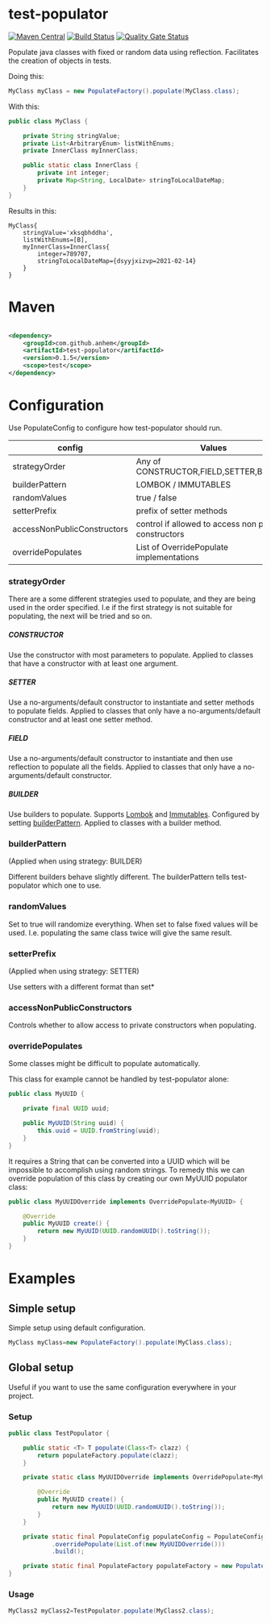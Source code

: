 # test-populator

[![Maven Central](https://img.shields.io/maven-central/v/com.github.anhem/test-populator.svg)](https://search.maven.org/search?q=g:com.github.anhem%20a:test-populator)
[![Build Status](https://travis-ci.com/anhem/test-populator.svg?branch=main)](https://travis-ci.com/github/anhem/test-populator)
[![Quality Gate Status](https://sonarcloud.io/api/project_badges/measure?project=com.github.anhem%3Atest-populator&metric=alert_status)](https://sonarcloud.io/dashboard?id=com.github.anhem%3Atest-populator)

Populate java classes with fixed or random data using reflection. Facilitates the creation of objects in tests.

Doing this:

```java
MyClass myClass = new PopulateFactory().populate(MyClass.class);
```

With this:

```java
public class MyClass {

    private String stringValue;
    private List<ArbitraryEnum> listWithEnums;
    private InnerClass myInnerClass;

    public static class InnerClass {
        private int integer;
        private Map<String, LocalDate> stringToLocalDateMap;
    }
}
```

Results in this:

```
MyClass{
    stringValue='xksqbhddha', 
    listWithEnums=[B], 
    myInnerClass=InnerClass{
        integer=789707, 
        stringToLocalDateMap={dsyyjxizvp=2021-02-14}
    }
}
```

# Maven

```xml

<dependency>
    <groupId>com.github.anhem</groupId>
    <artifactId>test-populator</artifactId>
    <version>0.1.5</version>
    <scope>test</scope>
</dependency>
```

# Configuration

Use PopulateConfig to configure how test-populator should run.

| config | Values | Default
|---|---|---
| strategyOrder | Any of CONSTRUCTOR,FIELD,SETTER,BUILDER | CONSTRUCTOR,SETTER,FIELD
| builderPattern | LOMBOK / IMMUTABLES | -
| randomValues | true / false | true
| setterPrefix | prefix of setter methods | set
| accessNonPublicConstructors | control if allowed to access non public constructors | false
| overridePopulates | List of OverridePopulate implementations | -

### strategyOrder

There are a some different strategies used to populate, and they are being used in the order specified. I.e if the first
strategy is not suitable for populating, the next will be tried and so on.

##### CONSTRUCTOR

Use the constructor with most parameters to populate. Applied to classes that have a constructor with at least one
argument.

##### SETTER

Use a no-arguments/default constructor to instantiate and setter methods to populate fields. Applied to classes that
only have a no-arguments/default constructor and at least one setter method.

##### FIELD

Use a no-arguments/default constructor to instantiate and then use reflection to populate all the fields. Applied to
classes that only have a no-arguments/default constructor.

##### BUILDER

Use builders to populate. Supports [Lombok](https://projectlombok.org/) and [Immutables](https://immutables.github.io/).
Configured by setting [builderPattern](#builderpattern). Applied to classes with a builder method.

### builderPattern

(Applied when using strategy: BUILDER)

Different builders behave slightly different. The builderPattern tells test-populator which one to use.

### randomValues

Set to true will randomize everything. When set to false fixed values will be used. I.e. populating the same class twice
will give the same result.

### setterPrefix

(Applied when using strategy: SETTER)

Use setters with a different format than set*

### accessNonPublicConstructors

Controls whether to allow access to private constructors when populating.

### overridePopulates

Some classes might be difficult to populate automatically.

This class for example cannot be handled by test-populator alone:

```java
public class MyUUID {

    private final UUID uuid;

    public MyUUID(String uuid) {
        this.uuid = UUID.fromString(uuid);
    }
}
```

It requires a String that can be converted into a UUID which will be impossible to accomplish using random strings. To
remedy this we can override population of this class by creating our own MyUUID populator class:

```java
public class MyUUIDOverride implements OverridePopulate<MyUUID> {

    @Override
    public MyUUID create() {
        return new MyUUID(UUID.randomUUID().toString());
    }
}
```

# Examples

## Simple setup

Simple setup using default configuration.

```java
MyClass myClass=new PopulateFactory().populate(MyClass.class);
```

## Global setup

Useful if you want to use the same configuration everywhere in your project.

### Setup

```java
public class TestPopulator {

    public static <T> T populate(Class<T> clazz) {
        return populateFactory.populate(clazz);
    }

    private static class MyUUIDOverride implements OverridePopulate<MyUUID> {

        @Override
        public MyUUID create() {
            return new MyUUID(UUID.randomUUID().toString());
        }
    }

    private static final PopulateConfig populateConfig = PopulateConfig.builder()
            .overridePopulate(List.of(new MyUUIDOverride()))
            .build();

    private static final PopulateFactory populateFactory = new PopulateFactory(populateConfig);
}
```

### Usage

```java
MyClass2 myClass2=TestPopulator.populate(MyClass2.class);
```
